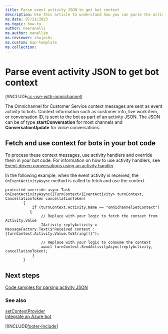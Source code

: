 ```yaml
---
title: Parse event activity JSON to get bot context
description: Use this article to understand how you can parse the activity JSON to extract bot context.
ms.date: 07/21/2023
ms.topic: how-to
author: neeranelli
ms.author: nenellim
ms.reviewer: shujoshi
ms.custom: bap-template
ms.collection:
---
```

# Parse event activity JSON to get bot context

[!INCLUDE[cc-use-with-omnichannel](../../includes/cc-use-with-omnichannel.md)]

The Omnichannel for Customer Service context messages are sent as event activity to bots. Context information such as customer info, live work item, or conversation ID, is sent to the bot as part of an activity JSON. The JSON can be of type **startConversation** for most channels and **ConversationUpdate** for voice conversations. 

## Fetch and use context for bots in your bot code

 To process these context messages, use activity handlers and override them in your bot code. For information on how to use activity handlers, see [Event-driven conversations using an activity handler](/azure/bot-service/bot-activity-handler-concept?view=azure-bot-service-4.0&tabs=csharp&preserve-view=true).

In the following example, when the event activity is received, the `OnEventActivityAsync` method is called to fetch and use the context. 

```CSharp
protected override async Task OnEventActivityAsync(ITurnContext<IEventActivity> turnContext, CancellationToken cancellationToken)
        {
            if (turnContext.Activity.Name == "omnichannelSetContext")
           {
                // Replace with your logic to fetch the context from Activity.Value
                IActivity replyActivity = MessageFactory.Text($"Received context :  {turnContext.Activity.Value.ToString()}");

                // Replace with your logic to consume the context
                await turnContext.SendActivityAsync(replyActivity, cancellationToken);
            }
        }
```

## Next steps

[Code samples for parsing activity JSON](bot-context-json-samples.md)  

### See also

[setContextProvider](reference/methods/setContextProvider.md)  
[Integrate an Azure bot](../administer/configure-bot-azure.md)  

[!INCLUDE[footer-include](../../includes/footer-banner.md)]
